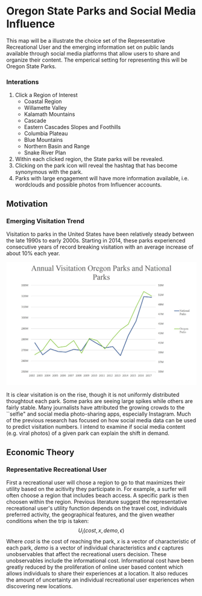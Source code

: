 # Oregon State Parks and Social Media Influence
This map will be a illustrate the choice set of the Representative Recreational User and the emerging information set on public lands available through social media platforms that allow users to share and organize their content. The emperical setting for representing this will be Oregon State Parks. 

### Interations
1. Click a Region of Interest
    * Coastal Region
    * Willamette Valley
    * Kalamath Mountains
    * Cascade
    * Eastern Cascades Slopes and Foothills
    * Columbia Plateau
    * Blue Mountains
    * Northern Basin and Range
    * Snake River Plan
2. Within each clicked region, the State parks will be revealed.
3. Clicking on the park icon will reveal the hashtag that has become synonymous with the park.
4. Parks with large engagement will have more information available, i.e. wordclouds and possible photos from Influencer accounts.


## Motivation

### Emerging Visitation Trend
Visitation to parks in the United States have been relatively steady between the late 1990s to early 2000s.  Starting in 2014, these parks experienced consecutive years of record breaking visitation with an average increase of about 10\% each year.

<img src= "./img/NationalOregon.J.jpg"
/>

It is clear visitation is on the rise, though it is not uniformly distributed thoughtout each park. Some parks are seeing large spikes while others are fairly stable.  Many journalists have attributed the growing crowds to the ``selfie" and social media photo-sharing apps, especially Instagram. Much of the previous research has focused on how social media data can be used to predict visitation numbers. I intend to examine if social media content (e.g. viral photos) of a given park can explain the shift in demand.

## Economic Theory
### Representative Recreational User

First a recreational user will chose a region to go to that maximizes their utility based on the acitivity they participate in. For example, a surfer will often choose a region that includes beach access. A specific park is then choosen within the region. Previous literature suggest the representative recreational user's utility function depends on the travel cost, individuals preferred activity,  the geographical features, and the given weather conditions when the trip is taken:
	 $$U_i(cost, x, demo, \epsilon)$$
Where $cost$ is the cost of reaching the park, $x$ is a vector of characteristic of each park, $demo$ is a vector of individual characteristics and $\epsilon$ captures unobservables that affect the recreational users decision. These unobservables include the informational cost. Informational cost have been greatly reduced by the proliferation of online user based content which allows individuals to share their experiences at a location. It also reduces the amount of uncertainty an individual recreational user experiences when discovering new locations.


###
